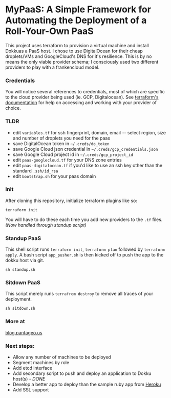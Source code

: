 # MyPaaS:  A Simple Framework for Automating the Deployment of a Roll-Your-Own PaaS

This project uses terraform to provision a virtual machine and install Dokkuas a PaaS host.  I chose to use DigitalOcean for their cheap droplets/VMs and GoogleCloud's DNS for it's resilience.  This is by no means the only viable provider schema; I consciously used two different providers to play with a frankencloud model.

### Credentials

You will notice several references to credentials, most of which are specific to the cloud provider being used (ie. GCP, Digitalocean).  See [terraform's documentation](https://www.terraform.io/docs/providers/index.html) for help on accessing and working with your provider of choice.

### TLDR

* edit `variables.tf` for ssh fingerprint, domain, email -- select region, size and number of droplets you need for the paas
* save DigitalOcean token in `~/.creds/do_token`
* save Google Cloud json credential in `~/.creds/gcp_credentials.json`
* save Google Cloud project id in `~/.creds/gcp_project_id`
* edit `paas-googlecloud.tf` for your DNS zone entries
* edit `paas-digitalocean.tf` if you'd like to use an ssh key other than the standard `.ssh/id_rsa`
* edit `bootstrap.sh` for your paas domain

### Init

After cloning this repository, initialize terraform plugins like so:
```
terraform init
```
You will have to do these each time you add new providers to the `.tf` files. *(Now handled through standup script)*

### Standup PaaS

This shell script runs `terraform init`, `terraform plan` followed by `terraform apply`.  A bash script `app_pusher.sh` is then kicked off to push the app to the dokku host via git.
```
sh standup.sh
```

### Sitdown PaaS

This script merely runs `terrafrom destroy` to remove all traces of your deployment.
```
sh sitdown.sh
```

### More at

[blog.pantageo.us](http://blog.pantageo.us/deploying-my-very-own-paas.html)

### Next steps:

  * Allow any number of machines to be deployed
  * Segment machines by role
  * Add etcd interface
  * Add secondary script to push and deploy an application to Dokku host(s) - *DONE*
  * Develop a better app to deploy than the sample ruby app from [Heroku](https://github.com/heroku/ruby-rails-sample.git)
  * Add SSL support
